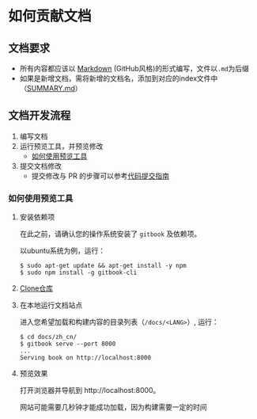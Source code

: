 # 如何贡献文档

## 文档要求
- 所有内容都应该以 [Markdown] (GitHub风格)的形式编写，文件以`.md`为后缀
- 如果是新增文档，需将新增的文档名，添加到对应的index文件中（[SUMMARY.md](../SUMMARY.md)）

## 文档开发流程

1. 编写文档
1. 运行预览工具，并预览修改
    - [如何使用预览工具](#如何使用预览工具)
1. 提交文档修改
    - 提交修改与 PR 的步骤可以参考[代码提交指南][ContributeCode]

### 如何使用预览工具

1. 安装依赖项
   
   在此之前，请确认您的操作系统安装了 `gitbook` 及依赖项。
   
   以ubuntu系统为例，运行：
   
   ``` shell
   $ sudo apt-get update && apt-get install -y npm
   $ sudo npm install -g gitbook-cli
   ```

2. [Clone仓库](https://xuper.baidu.com/n/xuperdoc/contribution/pull_requests.html#clone)
3. 在本地运行文档站点

   进入您希望加载和构建内容的目录列表（`/docs/<LANG>`）, 运行：
   
   ``` shell
   $ cd docs/zh_cn/
   $ gitbook serve --port 8000
   ...
   Serving book on http://localhost:8000
   ```

4. 预览效果

   打开浏览器并导航到 http://localhost:8000。
   
   网站可能需要几秒钟才能成功加载，因为构建需要一定的时间


[Markdown]: https://guides.github.com/features/mastering-markdown/
[ContributeCode]: https://xuper.baidu.com/n/xuperdoc/contribution/pull_requests.html#
